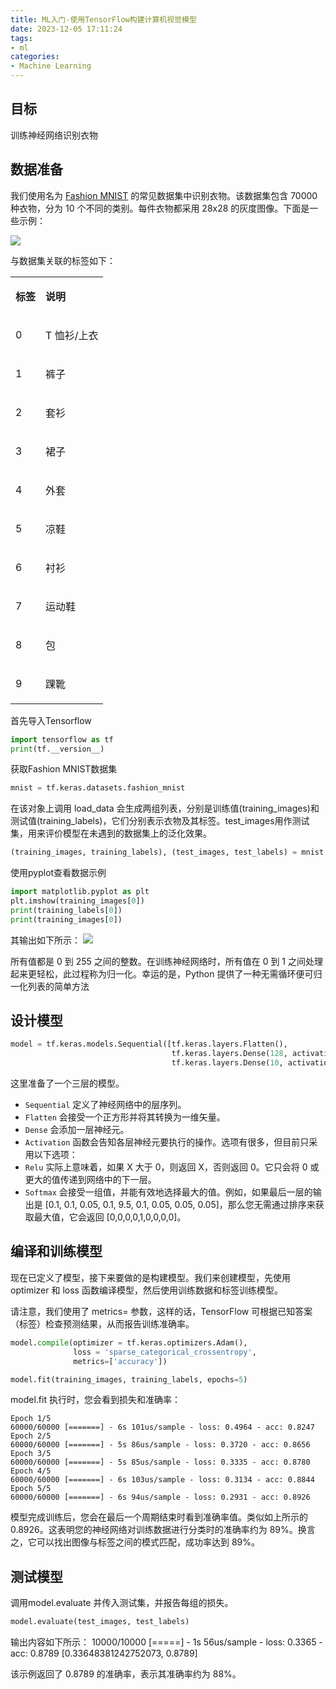 ```yaml
---
title: ML入门-使用TensorFlow构建计算机视觉模型
date: 2023-12-05 17:11:24
tags:
- ml
categories:
- Machine Learning
---
```

## 目标
训练神经网络识别衣物
## 数据准备
我们使用名为 [Fashion MNIST](https://github.com/zalandoresearch/fashion-mnist) 的常见数据集中识别衣物。该数据集包含 70000 种衣物，分为 10 个不同的类别。每件衣物都采用 28x28 的灰度图像。下面是一些示例：

![](https://developers.google.com/static/codelabs/tensorflow-2-computervision/img/tenseimg10.png?hl=zh-cn)

与数据集关联的标签如下：

<table><tbody><tr><td colspan="1" rowspan="1"><p><strong>标签</strong></p></td><td colspan="1" rowspan="1"><p><strong>说明</strong></p></td></tr><tr><td colspan="1" rowspan="1"><p>0</p></td><td colspan="1" rowspan="1"><p>T 恤衫/上衣</p></td></tr><tr><td colspan="1" rowspan="1"><p>1</p></td><td colspan="1" rowspan="1"><p>裤子</p></td></tr><tr><td colspan="1" rowspan="1"><p>2</p></td><td colspan="1" rowspan="1"><p>套衫</p></td></tr><tr><td colspan="1" rowspan="1"><p>3</p></td><td colspan="1" rowspan="1"><p>裙子</p></td></tr><tr><td colspan="1" rowspan="1"><p>4</p></td><td colspan="1" rowspan="1"><p>外套</p></td></tr><tr><td colspan="1" rowspan="1"><p>5</p></td><td colspan="1" rowspan="1"><p>凉鞋</p></td></tr><tr><td colspan="1" rowspan="1"><p>6</p></td><td colspan="1" rowspan="1"><p>衬衫</p></td></tr><tr><td colspan="1" rowspan="1"><p>7</p></td><td colspan="1" rowspan="1"><p>运动鞋</p></td></tr><tr><td colspan="1" rowspan="1"><p>8</p></td><td colspan="1" rowspan="1"><p>包</p></td></tr><tr><td colspan="1" rowspan="1"><p>9</p></td><td colspan="1" rowspan="1"><p>踝靴</p></td></tr></tbody></table>

首先导入Tensorflow
```python
import tensorflow as tf
print(tf.__version__)
```
获取Fashion MNIST数据集
```python
mnist = tf.keras.datasets.fashion_mnist
```
在该对象上调用 load_data 会生成两组列表，分别是训练值(training_images)和测试值(training_labels)，它们分别表示衣物及其标签。test_images用作测试集，用来评价模型在未遇到的数据集上的泛化效果。

```python
(training_images, training_labels), (test_images, test_labels) = mnist.load_data()
```

使用pyplot查看数据示例
```python
import matplotlib.pyplot as plt
plt.imshow(training_images[0])
print(training_labels[0])
print(training_images[0])
```
其输出如下所示：
![](https://developers.google.com/static/codelabs/tensorflow-2-computervision/img/tenseimg20.png?hl=zh-cn)

所有值都是 0 到 255 之间的整数。在训练神经网络时，所有值在 0 到 1 之间处理起来更轻松，此过程称为归一化。幸运的是，Python 提供了一种无需循环便可归一化列表的简单方法

## 设计模型

```python
model = tf.keras.models.Sequential([tf.keras.layers.Flatten(),
                                    tf.keras.layers.Dense(128, activation=tf.nn.relu),
                                    tf.keras.layers.Dense(10, activation=tf.nn.softmax)])
```
这里准备了一个三层的模型。
-   `Sequential` 定义了神经网络中的层序列。
-   `Flatten` 会接受一个正方形并将其转换为一维矢量。
-   `Dense` 会添加一层神经元。
-   `Activation` 函数会告知各层神经元要执行的操作。选项有很多，但目前只采用以下选项：
-   `Relu` 实际上意味着，如果 X 大于 0，则返回 X，否则返回 0。它只会将 0 或更大的值传递到网络中的下一层。
-   `Softmax` 会接受一组值，并能有效地选择最大的值。例如，如果最后一层的输出是 \[0.1, 0.1, 0.05, 0.1, 9.5, 0.1, 0.05, 0.05, 0.05\]，那么您无需通过排序来获取最大值，它会返回 \[0,0,0,0,1,0,0,0,0\]。

## 编译和训练模型

现在已定义了模型，接下来要做的是构建模型。我们来创建模型，先使用 optimizer 和 loss 函数编译模型，然后使用训练数据和标签训练模型。

请注意，我们使用了 metrics= 参数，这样的话，TensorFlow 可根据已知答案（标签）检查预测结果，从而报告训练准确率。

```python
model.compile(optimizer = tf.keras.optimizers.Adam(),
              loss = 'sparse_categorical_crossentropy',
              metrics=['accuracy'])

model.fit(training_images, training_labels, epochs=5)
```
model.fit 执行时，您会看到损失和准确率：
```shell
Epoch 1/5
60000/60000 [=======] - 6s 101us/sample - loss: 0.4964 - acc: 0.8247
Epoch 2/5
60000/60000 [=======] - 5s 86us/sample - loss: 0.3720 - acc: 0.8656
Epoch 3/5
60000/60000 [=======] - 5s 85us/sample - loss: 0.3335 - acc: 0.8780
Epoch 4/5
60000/60000 [=======] - 6s 103us/sample - loss: 0.3134 - acc: 0.8844
Epoch 5/5
60000/60000 [=======] - 6s 94us/sample - loss: 0.2931 - acc: 0.8926
```
模型完成训练后，您会在最后一个周期结束时看到准确率值。类似如上所示的 0.8926。这表明您的神经网络对训练数据进行分类时的准确率约为 89%。换言之，它可以找出图像与标签之间的模式匹配，成功率达到 89%。

## 测试模型
调用model.evaluate 并传入测试集，并报告每组的损失。
```python
model.evaluate(test_images, test_labels)
```
输出内容如下所示：
10000/10000 [=====] - 1s 56us/sample - loss: 0.3365 - acc: 0.8789
[0.33648381242752073, 0.8789]

该示例返回了 0.8789 的准确率，表示其准确率约为 88%。
